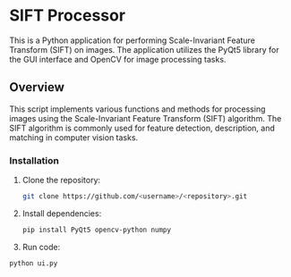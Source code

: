 # SIFT Processor
This is a Python application for performing Scale-Invariant Feature Transform (SIFT) on images. The application utilizes the PyQt5 library for the GUI interface and OpenCV for image processing tasks.
## Overview
This script implements various functions and methods for processing images using the Scale-Invariant Feature Transform (SIFT) algorithm. The SIFT algorithm is commonly used for feature detection, description, and matching in computer vision tasks.

### Installation

1. Clone the repository:

   ```bash
   git clone https://github.com/<username>/<repository>.git
   
2. Install dependencies:
     ```bash
   pip install PyQt5 opencv-python numpy
   ```

3. Run code:
  ```bash
python ui.py
```

